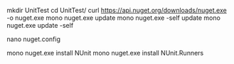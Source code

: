 mkdir UnitTest
cd UnitTest/
curl https://api.nuget.org/downloads/nuget.exe -o nuget.exe
mono nuget.exe update
mono nuget.exe -self update
mono nuget.exe update -self

nano nuget.config

<configuration>
  <activePackageSource>
    <add key="All" value="(Aggregate source)" />
  </activePackageSource>
  <packageSources>
    <add key="nuget.org" value="https://api.nuget.org/v3/index.json" />
    <add key="nuget v2" value="https://www.nuget.org/api/v2" />
  </packageSources>
</configuration>

mono nuget.exe install NUnit
mono nuget.exe install NUnit.Runners